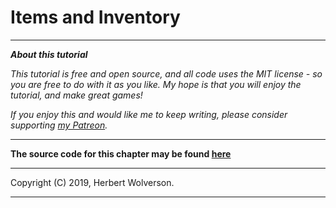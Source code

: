 # Items and Inventory

---

***About this tutorial***

*This tutorial is free and open source, and all code uses the MIT license - so you are free to do with it as you like. My hope is that you will enjoy the tutorial, and make great games!*

*If you enjoy this and would like me to keep writing, please consider supporting [my Patreon](https://www.patreon.com/blackfuture).*

---

**The source code for this chapter may be found [here](https://github.com/thebracket/rustrogueliketutorial/tree/master/chapter-09-items)**

---

Copyright (C) 2019, Herbert Wolverson.

---